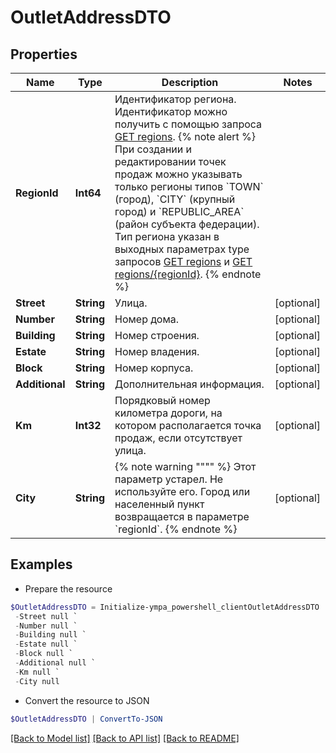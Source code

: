 # OutletAddressDTO
## Properties

Name | Type | Description | Notes
------------ | ------------- | ------------- | -------------
**RegionId** | **Int64** | Идентификатор региона.  Идентификатор можно получить c помощью запроса [GET regions](../../reference/regions/searchRegionsByName.md).  {% note alert %}  При создании и редактировании точек продаж можно указывать только регионы типов &#x60;TOWN&#x60; (город), &#x60;CITY&#x60; (крупный город) и &#x60;REPUBLIC_AREA&#x60; (район субъекта федерации). Тип региона указан в выходных параметрах type запросов [GET regions](../../reference/regions/searchRegionsByName.md) и [GET regions/{regionId}](../../reference/regions/searchRegionsById.md).  {% endnote %}  | 
**Street** | **String** | Улица. | [optional] 
**Number** | **String** | Номер дома. | [optional] 
**Building** | **String** | Номер строения. | [optional] 
**Estate** | **String** | Номер владения. | [optional] 
**Block** | **String** | Номер корпуса. | [optional] 
**Additional** | **String** | Дополнительная информация. | [optional] 
**Km** | **Int32** | Порядковый номер километра дороги, на котором располагается точка продаж, если отсутствует улица. | [optional] 
**City** | **String** | {% note warning &quot;&quot;&quot;&quot; %}  Этот параметр устарел. Не используйте его. Город или населенный пункт возвращается в параметре &#x60;regionId&#x60;.  {% endnote %}  | [optional] 

## Examples

- Prepare the resource
```powershell
$OutletAddressDTO = Initialize-ympa_powershell_clientOutletAddressDTO  -RegionId null `
 -Street null `
 -Number null `
 -Building null `
 -Estate null `
 -Block null `
 -Additional null `
 -Km null `
 -City null
```

- Convert the resource to JSON
```powershell
$OutletAddressDTO | ConvertTo-JSON
```

[[Back to Model list]](../README.md#documentation-for-models) [[Back to API list]](../README.md#documentation-for-api-endpoints) [[Back to README]](../README.md)

